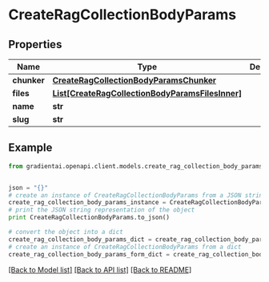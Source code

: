 # CreateRagCollectionBodyParams


## Properties
Name | Type | Description | Notes
------------ | ------------- | ------------- | -------------
**chunker** | [**CreateRagCollectionBodyParamsChunker**](CreateRagCollectionBodyParamsChunker.md) |  | [optional] 
**files** | [**List[CreateRagCollectionBodyParamsFilesInner]**](CreateRagCollectionBodyParamsFilesInner.md) |  | [optional] 
**name** | **str** |  | 
**slug** | **str** |  | 

## Example

```python
from gradientai.openapi.client.models.create_rag_collection_body_params import CreateRagCollectionBodyParams


json = "{}"
# create an instance of CreateRagCollectionBodyParams from a JSON string
create_rag_collection_body_params_instance = CreateRagCollectionBodyParams.from_json(json)
# print the JSON string representation of the object
print CreateRagCollectionBodyParams.to_json()

# convert the object into a dict
create_rag_collection_body_params_dict = create_rag_collection_body_params_instance.to_dict()
# create an instance of CreateRagCollectionBodyParams from a dict
create_rag_collection_body_params_form_dict = create_rag_collection_body_params.from_dict(create_rag_collection_body_params_dict)
```
[[Back to Model list]](../README.md#documentation-for-models) [[Back to API list]](../README.md#documentation-for-api-endpoints) [[Back to README]](../README.md)


